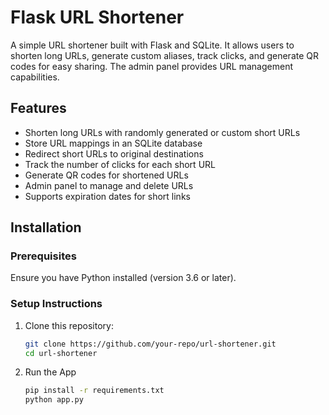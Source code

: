 # Flask URL Shortener

A simple URL shortener built with Flask and SQLite. It allows users to shorten long URLs, generate custom aliases, track clicks, and generate QR codes for easy sharing. The admin panel provides URL management capabilities.

## Features
- Shorten long URLs with randomly generated or custom short URLs
- Store URL mappings in an SQLite database
- Redirect short URLs to original destinations
- Track the number of clicks for each short URL
- Generate QR codes for shortened URLs
- Admin panel to manage and delete URLs
- Supports expiration dates for short links

## Installation

### Prerequisites
Ensure you have Python installed (version 3.6 or later).

### Setup Instructions
1. Clone this repository:
   ```sh
   git clone https://github.com/your-repo/url-shortener.git
   cd url-shortener
2. Run the App
   ```sh
   pip install -r requirements.txt
   python app.py
   ```
